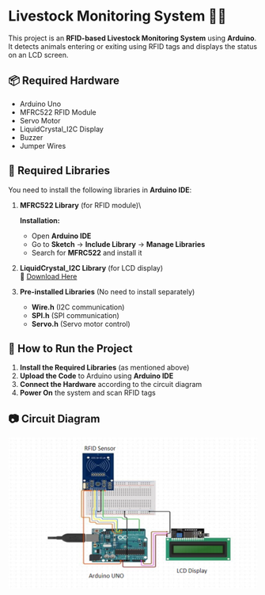 # Livestock Monitoring System 🐄🐏

This project is an **RFID-based Livestock Monitoring System** using **Arduino**. It detects animals entering or exiting using RFID tags and displays the status on an LCD screen.

## 📦 Required Hardware

- Arduino Uno
- MFRC522 RFID Module
- Servo Motor
- LiquidCrystal\_I2C Display
- Buzzer
- Jumper Wires

## 🔧 Required Libraries

You need to install the following libraries in **Arduino IDE**:

1. **MFRC522 Library** (for RFID module)\

   **Installation:**

   - Open **Arduino IDE**
   - Go to **Sketch** → **Include Library** → **Manage Libraries**
   - Search for **MFRC522** and install it

2. **LiquidCrystal\_I2C Library** (for LCD display)\
   🔗 [Download Here](https://github.com/johnrickman/LiquidCrystal_I2C)

3. **Pre-installed Libraries** (No need to install separately)

   - **Wire.h** (I2C communication)
   - **SPI.h** (SPI communication)
   - **Servo.h** (Servo motor control)

## 🚀 How to Run the Project

1. **Install the Required Libraries** (as mentioned above)
2. **Upload the Code** to Arduino using **Arduino IDE**
3. **Connect the Hardware** according to the circuit diagram
4. **Power On** the system and scan RFID tags

## 📷 Circuit Diagram

![Circuit Diagram](assets/circuit.png)




